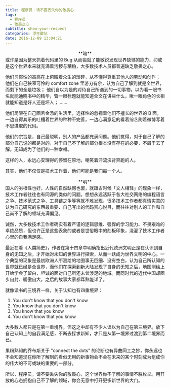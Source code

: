 ```yaml
---
title: 程序员：请不要丢失你的敬畏心
tags:
  - 程序员
  - 敬畏之心
subtitle: show-your-respect
categories: 浮生散记
date: 2016-12-09 13:04:21
---
```

<center>**暗**</center>      
或许是因为整天抓着代码里的 Bug 从而锻就了能敏锐发现世界缺憾的能力，抑或是这个世界本来就充满着污秽与糟粕，大多数技术人员都普遍缺乏敬畏之心。

他们习惯性的高高在上俯瞰着众生的琐碎，从不懂得尊重其他人的劳动和创作；
他们在自己狭窄可怜的 comfort zone 里游刃有余，认为自己了解到就是全世界，而剩下的全是垃圾；
他们自以为是的对待自己所遇到的一切事物，以为看一眼书名就能通晓书中的精华，瞥一眼标题就能知道全文在讲些什么，瞅一眼角色的长相就能知道是好人还是坏人；
……

<!-- more -->

他们局限在自己固若金汤的生活里，选择性的忽视着他们不擅长的世界的 B 面，一边自得其乐的吐槽着世界的种种不完善，一边心满意足的看着综艺刷着微博写着不思进取的代码。

他们的宗旨是，自己最聪明，别人的产品都充满问题。他们觉得，对于自己了解的部分自己说的都是对的，对于自己不了解的部分根本没有存在的必要，不屑于去了解。无知成为了他们的一种幸福。

这样的人，永远心安理得的停留在原地，嘲笑着汗流浃背奔跑的人。

其实，他们不仅仅是技术工作着，他们可能是我们每一个人。
<br />       
      
<center>**明**</center>      
国人的劣根性也好，人性的自然缺憾也罢，就跟古时候「文人相轻」的现象一样，技术工作者往往也有同源的类似的问题。想想永远活跃于各大社交网络的编程语言之争、技术范式之争、工具链之争等等就不难发现，很多技术工作者都真情实意的认为自己研究的东西最重要、自己写出的代码赏心悦目，而往往对别人的工作和自己尚不了解的领域充满偏见。

诚然，大多数技术工作者确实有着严谨的逻辑思维、强悍的学习能力、不畏艰难的卓绝品质，但也许正是这些表象的或者是世俗眼中的刻板印象，浇灌了技术工作者心里的自我满足感。

最近在看《人类简史》，作者在第十四章中明确指出近代欧洲文明正是在认识到自身的无知之后，才开始对未知的世界进行探索，从而一跃成为世界文明的中心。一个典型的现象是最初欧洲人所测绘的地图事无巨细、没有空白，认为自己所认知的世界就已经是全世界，而他们在探索到新大陆发现了自身的无知之后，地图测绘上开始学会了留白，坦诚的面对自己所还未曾涉足的地域。而同时代的近代中国却固步自封、骄傲自大，之后的故事大家都耳熟能详了。

就像读书的三境界一样，关于认知也有四重境界：

1. You don't know that you don't know
2. You know that you don't know
3. You know that you know
4. You don't know that you know    

大多数人都只是在第一重境界，但这之中却有不少人误以为自己在第三境界。放下自己认知上的自我满足感，不断去探求新知，才只是从第一境界过渡到第二境界而已。

果粉熟知的乔布斯关于 "connect the dots" 的论断也有异曲同工之妙，你永远也不会知道现在你所了解到的看似无用的新事物会不会在未来的某个时刻成为组成你的伟大的不可或缺的重要的一部分。

所以，程序员，请不要丢失你的敬畏心，这个世界你不了解的事情不胜枚举。用开放的心态拥抱自己不了解的领域，你会无意中打开更多新世界的大门。
